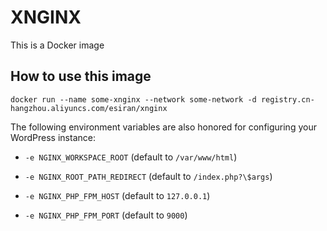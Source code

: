 # XNGINX

This is a Docker image

## How to use this image

```shell
docker run --name some-xnginx --network some-network -d registry.cn-hangzhou.aliyuncs.com/esiran/xnginx
```

The following environment variables are also honored for configuring your WordPress instance:

- `-e NGINX_WORKSPACE_ROOT` (default to `/var/www/html`)

- `-e NGINX_ROOT_PATH_REDIRECT` (default to `/index.php?\$args`)

- `-e NGINX_PHP_FPM_HOST` (default to `127.0.0.1`)

- `-e NGINX_PHP_FPM_PORT` (default to `9000`)
